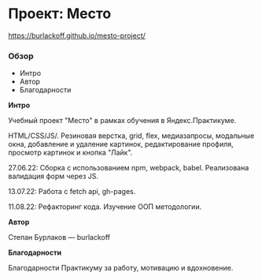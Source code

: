 # Проект: Место

https://burlackoff.github.io/mesto-project/

### Обзор

- Интро
- Автор
- Благодарности

**Интро**

Учебный проект "Место" в рамках обучения в Яндекс.Практикуме.

HTML/CSS/JS/. Резиновая верстка, grid, flex, медиазапросы, модальные окна, добавление и удаление картинок, редактирование профиля, просмотр картинок и кнопка "Лайк".

27.06.22:
Сборка с использованием npm, webpack, babel. Реализована валидация форм через JS.

13.07.22:
Работа с fetch api, gh-pages.

11.08.22:
Рефакторинг кода. Изучение ООП методологии.

**Автор**

Степан Бурлаков — burlackoff

**Благодарности**

Благодарности Практикуму за работу, мотивацию и вдохновение.
